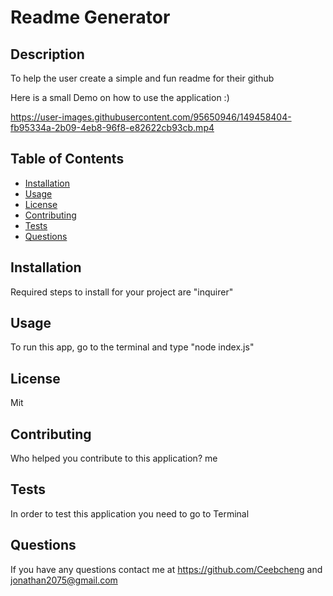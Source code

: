 # Readme Generator
    
## Description

To help the user create a simple and fun readme for their github

Here is a small Demo on how to use the application :)

https://user-images.githubusercontent.com/95650946/149458404-fb95334a-2b09-4eb8-96f8-e82622cb93cb.mp4

## Table of Contents

- [Installation](#installation)
- [Usage](#usage)
- [License](#license)
- [Contributing](#contributing)
- [Tests](#tests)
- [Questions](#questions)

## Installation

Required steps to install for your project are "inquirer"

## Usage

To run this app, go to the terminal and type "node index.js"

## License

Mit

## Contributing

Who helped you contribute to this application? me

## Tests

In order to test this application you need to go to Terminal

## Questions

If you have any questions contact me at https://github.com/Ceebcheng
and jonathan2075@gmail.com

